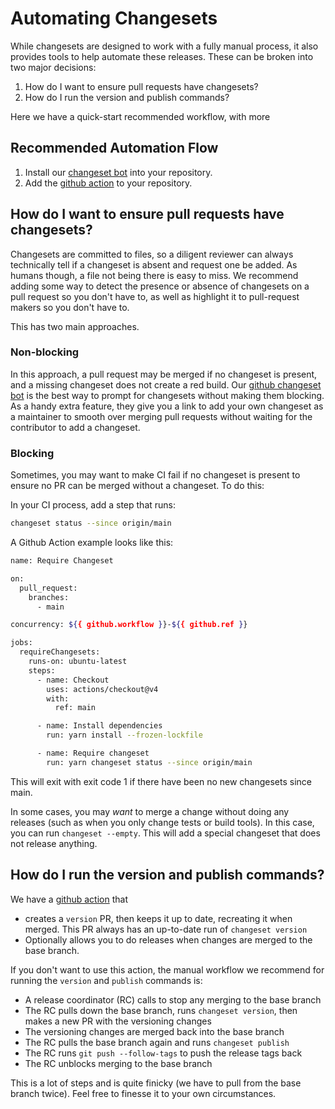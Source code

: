 # Automating Changesets

While changesets are designed to work with a fully manual process, it also provides tools to help automate these releases. These can be broken into two major decisions:

1. How do I want to ensure pull requests have changesets?
2. How do I run the version and publish commands?

Here we have a quick-start recommended workflow, with more

## Recommended Automation Flow

1. Install our [changeset bot](https://github.com/apps/changeset-bot) into your repository.
2. Add the [github action](https://github.com/changesets/action) to your repository.

## How do I want to ensure pull requests have changesets?

Changesets are committed to files, so a diligent reviewer can always technically tell if a changeset is absent and request one be added. As humans though, a file not being there is easy to miss. We recommend adding some way to detect the presence or absence of changesets on a pull request so you don't have to, as well as highlight it to pull-request makers so you don't have to.

This has two main approaches.

### Non-blocking

In this approach, a pull request may be merged if no changeset is present, and a missing changeset does not create a red build. Our [github changeset bot](https://github.com/apps/changeset-bot) is the best way to prompt for changesets without making them blocking. As a handy extra feature, they give you a link to add your own changeset as a maintainer to smooth over merging pull requests without waiting for the contributor to add a changeset.

### Blocking

Sometimes, you may want to make CI fail if no changeset is present to ensure no PR can be merged without a changeset. To do this:

In your CI process, add a step that runs:

```bash
changeset status --since origin/main
```

A Github Action example looks like this:

```bash
name: Require Changeset

on:
  pull_request:
    branches:
      - main

concurrency: ${{ github.workflow }}-${{ github.ref }}

jobs:
  requireChangesets:
    runs-on: ubuntu-latest
    steps:
      - name: Checkout
        uses: actions/checkout@v4
        with:
          ref: main

      - name: Install dependencies
        run: yarn install --frozen-lockfile

      - name: Require changeset
        run: yarn changeset status --since origin/main
```

This will exit with exit code 1 if there have been no new changesets since main.

In some cases, you may _want_ to merge a change without doing any releases (such as when you only change tests or build tools). In this case, you can run `changeset --empty`. This will add a special changeset that does not release anything.

## How do I run the version and publish commands?

We have a [github action](https://github.com/changesets/action) that

- creates a `version` PR, then keeps it up to date, recreating it when merged. This PR always has an up-to-date run of `changeset version`
- Optionally allows you to do releases when changes are merged to the base branch.

If you don't want to use this action, the manual workflow we recommend for running the `version` and `publish` commands is:

- A release coordinator (RC) calls to stop any merging to the base branch
- The RC pulls down the base branch, runs `changeset version`, then makes a new PR with the versioning changes
- The versioning changes are merged back into the base branch
- The RC pulls the base branch again and runs `changeset publish`
- The RC runs `git push --follow-tags` to push the release tags back
- The RC unblocks merging to the base branch

This is a lot of steps and is quite finicky (we have to pull from the base branch twice). Feel free to finesse it to your own circumstances.
